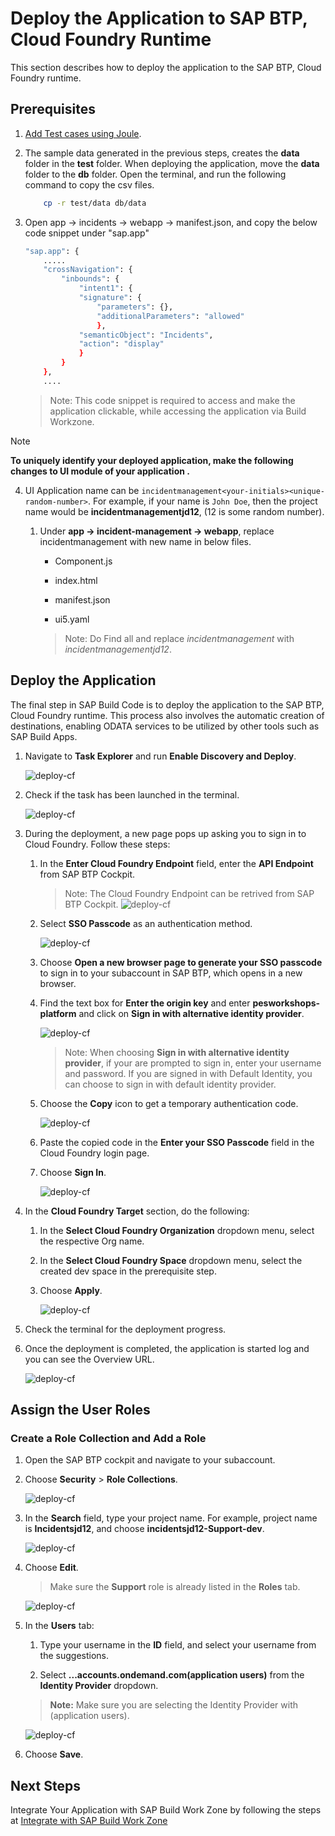 # Deploy the Application to SAP BTP, Cloud Foundry Runtime

This section describes how to deploy the application to the SAP BTP, Cloud Foundry runtime.

## Prerequisites

1. [Add Test cases using Joule](./testcase.md).
 
2. The sample data generated in the previous steps, creates the **data** folder in the **test** folder. When deploying the application, move the **data** folder to the **db** folder. Open the terminal, and run the following command to copy the csv files.

    ```sh
        cp -r test/data db/data
    ```

3. Open app &rarr; incidents &rarr; webapp &rarr; manifest.json, and copy the below code snippet under "sap.app"

    ```sh
    "sap.app": {
        .....
        "crossNavigation": {
            "inbounds": {
                "intent1": {
                "signature": {
                    "parameters": {},
                    "additionalParameters": "allowed"
                    },
                "semanticObject": "Incidents",
                "action": "display"
                }
            }
        },
        ....
    ```

    > Note: This code snippet is required to access and make the application clickable, while accessing the application via Build Workzone.


> [!Note]
> **To uniquely identify your deployed application, make the following changes to UI module of your application .**

4. UI Application name can be `incidentmanagement<your-initials><unique-random-number>`. For example, if your name is `John Doe`, then the project name would be **incidentmanagementjd12**, (12 is some random number). 

    1. Under **app -> incident-management -> webapp**, replace incidentmanagement with new name in below files.

        - Component.js
            
        - index.html
        - manifest.json
        - ui5.yaml

        > Note: Do Find all and replace *incidentmanagement* with *incidentmanagementjd12*. 


## Deploy the Application

The final step in SAP Build Code is to deploy the application to the SAP BTP, Cloud Foundry runtime. This process also involves the automatic creation of destinations, enabling ODATA services to be utilized by other tools such as SAP Build Apps.

1. Navigate to **Task Explorer** and run **Enable Discovery and Deploy**.

    ![deploy-cf](../images/deploy-cf/taskexplorer.png)

2. Check if the task has been launched in the terminal.

    ![deploy-cf](../images/deploy-cf/deploy_cf_terminal.png)

3. During the deployment, a new page pops up asking you to sign in to Cloud Foundry. Follow these steps:

    1. In the **Enter Cloud Foundry Endpoint** field, enter the **API Endpoint** from SAP BTP Cockpit.

        > Note: The Cloud Foundry Endpoint can be retrived from SAP BTP Cockpit.
        ![deploy-cf](../images/deploy-cf/retrieve_endpoint.png) 

    2. Select **SSO Passcode** as an authentication method.

        ![deploy-cf](../images/deploy-cf/ssopasscode.png)

    3. Choose **Open a new browser page to generate your SSO passcode** to sign in to your subaccount in SAP BTP, which opens in a new browser.

    4. Find the text box for **Enter the origin key** and enter **pesworkshops-platform** and click on **Sign in with alternative identity provider**.

        ![deploy-cf](../images/deploy-cf/tenant_login.png)

        > Note: When choosing **Sign in with alternative identity provider**, if your are prompted to sign in, enter your username and password.
        > If you are signed in with Default Identity, you can choose to sign in with default identity provider.

    5. Choose the **Copy** icon to get a temporary authentication code.

        ![deploy-cf](../images/deploy-cf/deploy_auth_code.png)
    
    6. Paste the copied code in the **Enter your SSO Passcode** field in the Cloud Foundry login page.

    7. Choose **Sign In**.

        ![deploy-cf](../images/deploy-cf/deploy_sign_in.png)

4. In the **Cloud Foundry Target** section, do the following:

    1. In the **Select Cloud Foundry Organization** dropdown menu, select the respective Org name.

    2. In the **Select Cloud Foundry Space** dropdown menu, select the created dev space in the prerequisite step. 

    3. Choose **Apply**.

        ![deploy-cf](../images/deploy-cf/cf_targets.png)

5. Check the terminal for the deployment progress. 

6. Once the deployment is completed, the application is started log and you can see the Overview URL.

    ![deploy-cf](../images/deploy-cf/deploy_completed.png)

## Assign the User Roles

### Create a Role Collection and Add a Role

1. Open the SAP BTP cockpit and navigate to your subaccount.

2. Choose **Security** > **Role Collections**.

    ![deploy-cf](../images/deploy-cf/role_create.png)

3. In the **Search** field, type your project name. For example, project name is **Incidentsjd12**, and choose **incidentsjd12-Support-dev**.

    ![deploy-cf](../images/deploy-cf/select_support_role.png)

4. Choose **Edit**.

    > Make sure the **Support** role is already listed in the **Roles** tab.

    ![deploy-cf](../images/deploy-cf/check_support.png)

5. In the **Users** tab:

    1. Type your username in the **ID** field, and select your username from the suggestions.

    2. Select **...accounts.ondemand.com(application users)** from the **Identity Provider** dropdown.

    > **Note:** Make sure you are selecting the Identity Provider with (application users).

    ![deploy-cf](../images/deploy-cf/add_user.png)

6. Choose **Save**.

## Next Steps

Integrate Your Application with SAP Build Work Zone by following the steps at [Integrate with SAP Build Work Zone](integrate-workzone.md)
